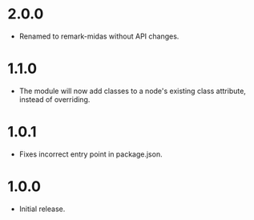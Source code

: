 # 2.0.0

* Renamed to remark-midas without API changes.

# 1.1.0

* The module will now add classes to a node's existing class attribute, instead
  of overriding.

# 1.0.1

* Fixes incorrect entry point in package.json.

# 1.0.0

* Initial release.
